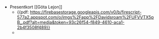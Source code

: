 - Presentkort [[Göta Lejon]]
    - {{pdf: https://firebasestorage.googleapis.com/v0/b/firescript-577a2.appspot.com/o/imgs%2Fapp%2FDavidsroam%2FUFVVTX5pB_.pdf?alt=media&token=93c26f54-f849-4610-aca1-2b4f3508f489}}
    - 
